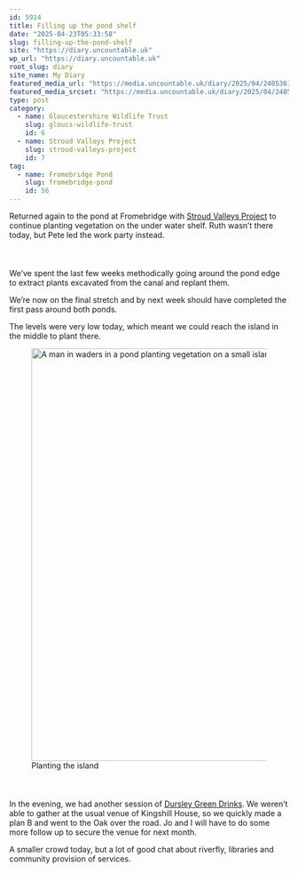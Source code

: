 ```yaml
---
id: 5914
title: Filling up the pond shelf
date: "2025-04-23T05:33:58"
slug: filling-up-the-pond-shelf
site: "https://diary.uncountable.uk"
wp_url: "https://diary.uncountable.uk"
root_slug: diary
site_name: My Diary
featured_media_url: "https://media.uncountable.uk/diary/2025/04/24053617/IMG20250423130136.webp"
featured_media_srcset: "https://media.uncountable.uk/diary/2025/04/24053617/IMG20250423130136-300x127.webp 300w, https://media.uncountable.uk/diary/2025/04/24053617/IMG20250423130136-1024x433.webp 1024w, https://media.uncountable.uk/diary/2025/04/24053617/IMG20250423130136-150x150.webp 150w, https://media.uncountable.uk/diary/2025/04/24053617/IMG20250423130136-640x270.webp 640w, https://media.uncountable.uk/diary/2025/04/24053617/IMG20250423130136.webp 2210w"
type: post
category:
  - name: Gloucestershire Wildlife Trust
    slug: gloucs-wildlife-trust
    id: 6
  - name: Stroud Valleys Project
    slug: stroud-valleys-project
    id: 7
tag:
  - name: Fromebridge Pond
    slug: fromebridge-pond
    id: 56
---
```



<p>Returned again to the pond at Fromebridge with <a href="https://www.stroudvalleysproject.org/">Stroud Valleys Project</a> to continue planting vegetation on the under water shelf.  Ruth wasn&#8217;t there today, but Pete led the work party instead.</p>


<style>.kb-row-layout-id5914_56281b-7c > .kt-row-column-wrap{align-content:start;}:where(.kb-row-layout-id5914_56281b-7c > .kt-row-column-wrap) > .wp-block-kadence-column{justify-content:start;}.kb-row-layout-id5914_56281b-7c > .kt-row-column-wrap{column-gap:var(--global-kb-gap-md, 2rem);row-gap:var(--global-kb-gap-md, 2rem);padding-top:var(--global-kb-spacing-sm, 1.5rem);padding-bottom:var(--global-kb-spacing-sm, 1.5rem);grid-template-columns:repeat(2, minmax(0, 1fr));}.kb-row-layout-id5914_56281b-7c > .kt-row-layout-overlay{opacity:0.30;}@media all and (max-width: 1024px){.kb-row-layout-id5914_56281b-7c > .kt-row-column-wrap{grid-template-columns:repeat(2, minmax(0, 1fr));}}@media all and (max-width: 767px){.kb-row-layout-id5914_56281b-7c > .kt-row-column-wrap{grid-template-columns:minmax(0, 1fr);}.kb-row-layout-id5914_56281b-7c > .kt-row-column-wrap > .wp-block-kadence-column:nth-of-type(1){order:2;}.kb-row-layout-id5914_56281b-7c > .kt-row-column-wrap > .wp-block-kadence-column:nth-of-type(2){order:1;}.kb-row-layout-id5914_56281b-7c > .kt-row-column-wrap > .wp-block-kadence-column:nth-of-type(3){order:12;}.kb-row-layout-id5914_56281b-7c > .kt-row-column-wrap > .wp-block-kadence-column:nth-of-type(4){order:11;}.kb-row-layout-id5914_56281b-7c > .kt-row-column-wrap > .wp-block-kadence-column:nth-of-type(5){order:22;}.kb-row-layout-id5914_56281b-7c > .kt-row-column-wrap > .wp-block-kadence-column:nth-of-type(6){order:21;}.kb-row-layout-id5914_56281b-7c > .kt-row-column-wrap > .wp-block-kadence-column:nth-of-type(7){order:32;}.kb-row-layout-id5914_56281b-7c > .kt-row-column-wrap > .wp-block-kadence-column:nth-of-type(8){order:31;}}</style><div class="kb-row-layout-wrap kb-row-layout-id5914_56281b-7c alignnone wp-block-kadence-rowlayout"><div class="kt-row-column-wrap kt-has-2-columns kt-row-layout-equal kt-tab-layout-inherit kt-mobile-layout-row kt-row-valign-top">
<style>.kadence-column5914_991bc8-69 > .kt-inside-inner-col,.kadence-column5914_991bc8-69 > .kt-inside-inner-col:before{border-top-left-radius:0px;border-top-right-radius:0px;border-bottom-right-radius:0px;border-bottom-left-radius:0px;}.kadence-column5914_991bc8-69 > .kt-inside-inner-col{column-gap:var(--global-kb-gap-sm, 1rem);}.kadence-column5914_991bc8-69 > .kt-inside-inner-col{flex-direction:column;}.kadence-column5914_991bc8-69 > .kt-inside-inner-col > .aligncenter{width:100%;}.kadence-column5914_991bc8-69 > .kt-inside-inner-col:before{opacity:0.3;}.kadence-column5914_991bc8-69{position:relative;}@media all and (max-width: 1024px){.kadence-column5914_991bc8-69 > .kt-inside-inner-col{flex-direction:column;justify-content:center;}}@media all and (max-width: 767px){.kadence-column5914_991bc8-69 > .kt-inside-inner-col{flex-direction:column;justify-content:center;}}</style>
<div class="wp-block-kadence-column kadence-column5914_991bc8-69"><div class="kt-inside-inner-col">
<p>We&#8217;ve spent the last few weeks methodically going around the pond edge to extract plants excavated from the canal and replant them.</p>



<p>We&#8217;re now on the final stretch and by next week should have completed the first pass around both ponds.</p>



<p>The levels were very low today, which meant we could reach the island in the middle to plant there.</p>
</div></div>


<style>.kadence-column5914_b6d6e5-0f > .kt-inside-inner-col,.kadence-column5914_b6d6e5-0f > .kt-inside-inner-col:before{border-top-left-radius:0px;border-top-right-radius:0px;border-bottom-right-radius:0px;border-bottom-left-radius:0px;}.kadence-column5914_b6d6e5-0f > .kt-inside-inner-col{column-gap:var(--global-kb-gap-sm, 1rem);}.kadence-column5914_b6d6e5-0f > .kt-inside-inner-col{flex-direction:column;}.kadence-column5914_b6d6e5-0f > .kt-inside-inner-col > .aligncenter{width:100%;}.kadence-column5914_b6d6e5-0f > .kt-inside-inner-col:before{opacity:0.3;}.kadence-column5914_b6d6e5-0f{position:relative;}@media all and (max-width: 1024px){.kadence-column5914_b6d6e5-0f > .kt-inside-inner-col{flex-direction:column;justify-content:center;}}@media all and (max-width: 767px){.kadence-column5914_b6d6e5-0f > .kt-inside-inner-col{flex-direction:column;justify-content:center;}}</style>
<div class="wp-block-kadence-column kadence-column5914_b6d6e5-0f"><div class="kt-inside-inner-col">
<figure class="wp-block-image size-large"><img loading="lazy" decoding="async" width="1024" height="743" src="https://media.uncountable.uk/diary/2025/04/24053602/IMG20250423122820-1024x743.webp" alt="A man in waders in a pond planting vegetation on a small island in the middle" class="wp-image-5915" srcset="https://media.uncountable.uk/diary/2025/04/24053602/IMG20250423122820-1024x743.webp 1024w, https://media.uncountable.uk/diary/2025/04/24053602/IMG20250423122820-300x218.webp 300w, https://media.uncountable.uk/diary/2025/04/24053602/IMG20250423122820-640x464.webp 640w, https://media.uncountable.uk/diary/2025/04/24053602/IMG20250423122820.webp 1875w" sizes="auto, (max-width: 1024px) 100vw, 1024px" /><figcaption class="wp-element-caption">Planting the island</figcaption></figure>
</div></div>

</div></div>


<p>In the evening, we had another session of <a href="https://dursleygreen.org.uk/dursley-green-drinks/">Dursley Green Drinks</a>.  We weren&#8217;t able to gather at the usual venue of Kingshill House, so we quickly made a plan B and went to the Oak over the road.  Jo and I will have to do some more follow up to secure the venue for next month. </p>



<p>A smaller crowd today, but a lot of good chat about riverfly, libraries and community provision of services.</p>
